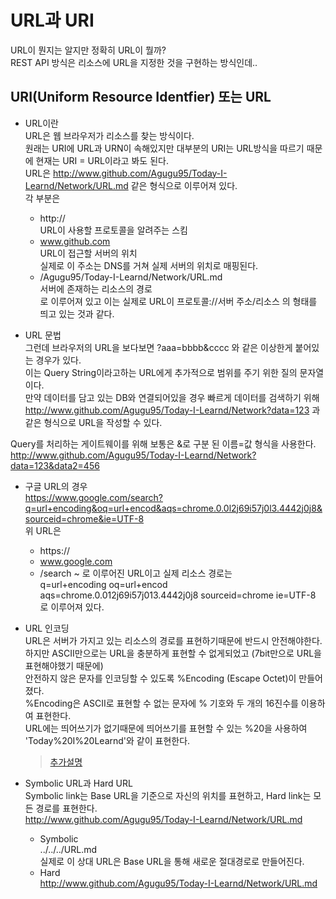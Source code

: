 # URL과 URI  
URL이 뭔지는 알지만 정확히 URL이 뭘까?  
REST API 방식은 리소스에 URL을 지정한 것을 구현하는 방식인데..  

## URI(Uniform Resource Identfier) 또는 URL   
- URL이란  
URL은 웹 브라우저가 리소스를 찾는 방식이다.  
원래는 URI에 URL과 URN이 속해있지만 대부분의 URI는 URL방식을 따르기 때문에 현재는 URI = URL이라고 봐도 된다.  
URL은 http://www.github.com/Agugu95/Today-I-Learnd/Network/URL.md 같은 형식으로 이루어져 있다.  
각 부분은  
  - http://  
  URL이 사용할 프로토콜을 알려주는 스킴  
  - www.github.com  
  URL이 접근할 서버의 위치  
  실제로 이 주소는 DNS를 거쳐 실제 서버의 위치로 매핑된다.  
  - /Agugu95/Today-I-Learnd/Network/URL.md  
  서버에 존재하는 리소스의 경로  
로 이루어져 있고 이는 실제로 URL이 프로토콜://서버 주소/리소스 의 형태를 띄고 있는 것과 같다.  

- URL 문법  
그런데 브라우저의 URL을 보다보면 ?aaa=bbbb&cccc 와 같은 이상한게 붙어있는 경우가 있다.  
이는 Query String이라고하는 URL에게 추가적으로 범위를 주기 위한 질의 문자열이다.  
만약 데이터를 담고 있는 DB와 연결되어있을 경우 빠르게 데이터를 검색하기 위해  
http://www.github.com/Agugu95/Today-I-Learnd/Network?data=123 과 같은 형식으로 URL을 작성할 수 있다.  

Query를 처리하는 게이트웨이를 위해 보통은 &로 구분 된 이름=값 형식을 사용한다.  
http://www.github.com/Agugu95/Today-I-Learnd/Network?data=123&data2=456  

- 구글 URL의 경우  
https://www.google.com/search?q=url+encoding&oq=url+encod&aqs=chrome.0.0l2j69i57j0l3.4442j0j8&sourceid=chrome&ie=UTF-8   
위 URL은  
  - https://
  - www.google.com
  - /search ~ 
  로 이루어진 URL이고 실제 리소스 경로는  
  q=url+encoding 
  oq=url+encod
  aqs=chrome.0.012j69i57j013.4442j0j8
  sourceid=chrome
  ie=UTF-8  
  로 이루어져 있다.  

- URL 인코딩  
URL은 서버가 가지고 있는 리소스의 경로를 표현하기때문에 반드시 안전해야한다.  
하지만 ASCII만으로는 URL을 충분하게 표현할 수 없게되었고 (7bit만으로 URL을 표현해야했기 때문에)  
안전하지 않은 문자를 인코딩할 수 있도록 %Encoding (Escape Octet)이 만들어졌다.  
%Encoding은 ASCII로 표현할 수 없는 문자에 % 기호와 두 개의 16진수를 이용하여 표현한다.  
URL에는 띄어쓰기가 없기때문에 띄어쓰기를 표현할 수 있는 %20을 사용하여 'Today%20I%20Learnd'와 같이 표현한다.  
  > [추가설명](https://perishablepress.com/stop-using-unsafe-characters-in-urls/)

- Symbolic URL과 Hard URL  
Symbolic link는 Base URL을 기준으로 자신의 위치를 표현하고, Hard link는 모든 경로를 표현한다.  
http://www.github.com/Agugu95/Today-I-Learnd/Network/URL.md  
  - Symbolic  
  ../../../URL.md  
  실제로 이 상대 URL은 Base URL을 통해 새로운 절대경로로 만들어진다.  
  - Hard  
  http://www.github.com/Agugu95/Today-I-Learnd/Network/URL.md
